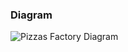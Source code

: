 ### Diagram
![Pizzas Factory Diagram](https://user-images.githubusercontent.com/30439829/150438867-5d7fdf61-96fa-47e6-b824-562310330674.png)
